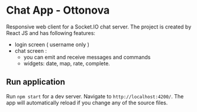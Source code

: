 # Chat App - Ottonova

Responsive web client for a Socket.IO chat server.
The project is created by React JS and has following features:

- login screen ( username only )
- chat screen :
  - you can emit and receive messages and commands
  - widgets: date, map, rate, complete.

## Run application

Run `npm start` for a dev server. Navigate to `http://localhost:4200/`. The app will automatically reload if you change any of the source files.
